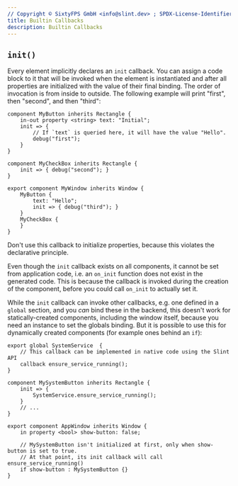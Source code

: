 ```yaml
---
// Copyright © SixtyFPS GmbH <info@slint.dev> ; SPDX-License-Identifier: MIT
title: Builtin Callbacks
description: Builtin Callbacks
---
```


## `init()`

Every element implicitly declares an `init` callback. You can assign a code block to it that will be invoked when the
element is instantiated and after all properties are initialized with the value of their final binding. The order of
invocation is from inside to outside. The following example will print "first", then "second", and then "third":

```slint,no-preview
component MyButton inherits Rectangle {
    in-out property <string> text: "Initial";
    init => {
        // If `text` is queried here, it will have the value "Hello".
        debug("first");
    }
}

component MyCheckBox inherits Rectangle {
    init => { debug("second"); }
}

export component MyWindow inherits Window {
    MyButton {
        text: "Hello";
        init => { debug("third"); }
    }
    MyCheckBox {
    }
}
```

Don't use this callback to initialize properties, because this violates the declarative principle.

Even though the `init` callback exists on all components, it cannot be set from application code,
i.e. an `on_init` function does not exist in the generated code. This is because the callback is invoked during the creation of the component, before you could call `on_init` to actually set it.

While the `init` callback can invoke other callbacks, e.g. one defined in a `global` section, and
you _can_ bind these in the backend, this doesn't work for statically-created components, including
the window itself, because you need an instance to set the globals binding. But it is possible
to use this for dynamically created components (for example ones behind an `if`):

```slint,no-preview
export global SystemService  {
    // This callback can be implemented in native code using the Slint API
    callback ensure_service_running();
}

component MySystemButton inherits Rectangle {
    init => {
        SystemService.ensure_service_running();
    }
    // ...
}

export component AppWindow inherits Window {
    in property <bool> show-button: false;

    // MySystemButton isn't initialized at first, only when show-button is set to true.
    // At that point, its init callback will call ensure_service_running()
    if show-button : MySystemButton {}
}
```
